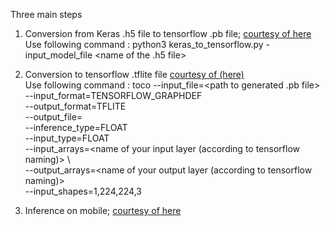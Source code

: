 Three main steps 
1. Conversion from Keras .h5 file to tensorflow .pb file; [courtesy of here](https://github.com/amir-abdi/keras_to_tensorflow)
<br>Use following command : 
python3 keras_to_tensorflow.py -input_model_file <name of the .h5 file>


2. Conversion to tensorflow .tflite file [courtesy of (here)](https://www.tensorflow.org/lite/devguide)<br>
Use following command :
toco --input_file=<path to generated .pb file> \
  --input_format=TENSORFLOW_GRAPHDEF \
  --output_format=TFLITE \
  --output_file=<path with name of output file> \
  --inference_type=FLOAT \
  --input_type=FLOAT \
  --input_arrays=<name of your input layer (according to tensorflow naming)> \ <br>
  --output_arrays=<name of your output layer (according to tensorflow naming)> \
  --input_shapes=1,224,224,3 <shape of input data>
  
  
3. Inference on mobile; [courtesy of here](https://github.com/tensorflow/tensorflow/tree/master/tensorflow/contrib/lite/tools/benchmark#on-android)
